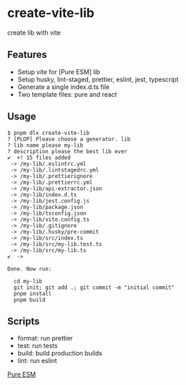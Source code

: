 # create-vite-lib

create lib with vite

## Features

- Setup vite for [Pure ESM] lib
- Setup husky, lint-staged, prettier, eslint, jest, typescript
- Generate a single index.d.ts file
- Two template files: pure and react

## Usage

```
$ pnpm dlx create-vite-lib
? [PLOP] Please choose a generator. lib
? lib name please my-lib
? description please the best lib ever
✔  +! 15 files added
 -> /my-lib/.eslintrc.yml
 -> /my-lib/.lintstagedrc.yml
 -> /my-lib/.prettierignore
 -> /my-lib/.prettierrc.yml
 -> /my-lib/api-extractor.json
 -> /my-lib/index.d.ts
 -> /my-lib/jest.config.js
 -> /my-lib/package.json
 -> /my-lib/tsconfig.json
 -> /my-lib/vite.config.ts
 -> /my-lib/.gitignore
 -> /my-lib/.husky/pre-commit
 -> /my-lib/src/index.ts
 -> /my-lib/src/my-lib.test.ts
 -> /my-lib/src/my-lib.ts
✔  ->

Done. Now run:

  cd my-lib
  git init; git add .; git commit -m "initial commit"
  pnpm install
  pnpm build

```

## Scripts

- format: run prettier
- test: run tests
- build: build production builds
- lint: run eslint

[Pure ESM](https://gist.github.com/sindresorhus/a39789f98801d908bbc7ff3ecc99d99c)